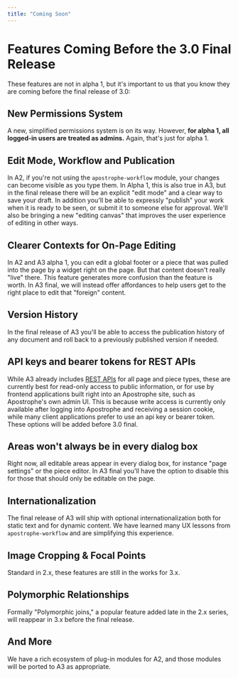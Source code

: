 ```yaml
---
title: "Coming Soon"
---
```


# Features Coming Before the 3.0 Final Release

These features are not in alpha 1, but it's important to us that you know they are coming before the final release of 3.0:

## New Permissions System 
A new, simplified permissions system is on its way. However, **for alpha 1, all logged-in users are treated as admins.** Again, that's just for alpha 1.

## Edit Mode, Workflow and Publication
In A2, if you're not using the `apostrophe-workflow` module, your changes can become visible as you type them. In Alpha 1, this is also true in A3, but in the final release there will be an explicit "edit mode" and a clear way to save your draft. In addition you'll be able to expressly "publish" your work when it is ready to be seen, or submit it to someone else for approval. We'll also be bringing a new "editing canvas" that improves the user experience of editing in other ways.

## Clearer Contexts for On-Page Editing
In A2 and A3 alpha 1, you can edit a global footer or a piece that was pulled into the page by a widget right on the page. But that content doesn't really "live" there. This feature generates more confusion than the feature is worth. In A3 final, we will instead offer affordances to help users get to the right place to edit that "foreign" content.

## Version History
In the final release of A3 you'll be able to access the publication history of any document and roll back to a previously published version if needed.

## API keys and bearer tokens for REST APIs
While A3 already includes [REST APIs](/rest-apis) for all page and piece types, these are currently best for read-only access to public information, or for use by frontend applications built right into an Apostrophe site, such as Apostrophe's own admin UI. This is because write access is currently only available after logging into Apostrophe and receiving a session cookie, while many client applications prefer to use an api key or bearer token. These options will be added before 3.0 final.

## Areas won't always be in every dialog box
Right now, all editable areas appear in every dialog box, for instance "page settings" or the piece editor. In A3 final you'll have the option to disable this for those that should only be editable on the page.

## Internationalization
The final release of A3 will ship with optional internationalization both for static text and for dynamic content. We have learned many UX lessons from `apostrophe-workflow` and are simplifying this experience.

## Image Cropping & Focal Points
Standard in 2.x, these features are still in the works for 3.x.

## Polymorphic Relationships
Formally "Polymorphic joins," a popular feature added late in the 2.x series, will reappear in 3.x before the final release.

## And More 
We have a rich ecosystem of plug-in modules for A2, and  those modules will be ported to A3 as appropriate.
